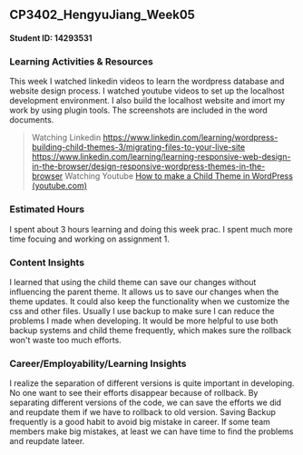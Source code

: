 ﻿## CP3402_HengyuJiang_Week05
#### Student ID: 14293531

### Learning Activities & Resources
This week I watched linkedin videos to learn the wordpress database and website design process. I watched youtube videos to set up the localhost development environment. I also build the localhost website and imort my work by using plugin tools. The screenshots are included in the word documents.

> Watching Linkedin 
https://www.linkedin.com/learning/wordpress-building-child-themes-3/migrating-files-to-your-live-site
https://www.linkedin.com/learning/learning-responsive-web-design-in-the-browser/design-responsive-wordpress-themes-in-the-browser
> Watching Youtube
[How to make a Child Theme in WordPress (youtube.com)](https://www.youtube.com/watch?v=OTpwp_BIXMg)

### Estimated Hours
I spent about 3 hours learning and doing this week prac. I spent much more time focuing and working on assignment 1.

### Content Insights
I learned that using the child theme can save our changes without influencing the parent theme. It allows us to save our changes when the theme updates. It could also keep the functionality when we customize the css and other files. Usually I use backup to make sure I can reduce the problems I made when developing. It would be more helpful to use both backup systems and child theme frequently, which makes sure the rollback won't waste too much efforts.

### Career/Employability/Learning Insights
I realize the separation of different versions is quite important in developing. No one want to see their efforts disappear because of rollback. By separating different versions of the code, we can save the efforts we did and reupdate them if we have to rollback to old version. Saving Backup frequently is a good habit to avoid big mistake in career. If some team members make big mistakes, at least we can have time to find the problems and reupdate lateer.

